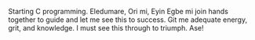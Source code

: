 Starting C programming. Eledumare, Ori mi, Eyin Egbe mi join hands together to guide and let me see this to success. Git me adequate energy, grit, and knowledge. I must see this through to triumph. Ase!
